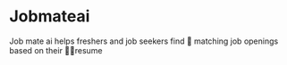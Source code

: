 # Jobmateai
Job mate ai helps freshers and job seekers find 🤖 matching job openings based on their 🫴🏻resume
